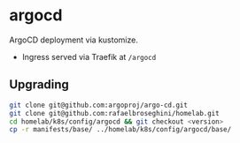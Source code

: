 # argocd

ArgoCD deployment via kustomize.

- Ingress served via Traefik at `/argocd`

## Upgrading

```bash
git clone git@github.com:argoproj/argo-cd.git
git clone git@github.com:rafaelbroseghini/homelab.git
cd homelab/k8s/config/argocd && git checkout <version>
cp -r manifests/base/ ../homelab/k8s/config/argocd/base/
```
